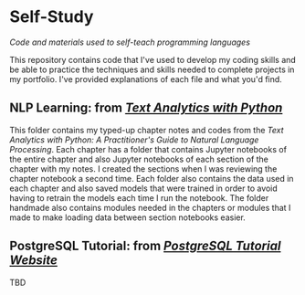 # Self-Study
_Code and materials used to self-teach programming languages_

This repository contains code that I've used to develop my coding skills and be able to practice the techniques and skills needed to complete projects in my portfolio. I've provided explanations of each file and what you'd find.

## NLP Learning: from [_Text Analytics with Python_](https://www.amazon.com/Text-Analytics-Python-Practitioners-Processing/dp/1484243536/ref=pd_lpo_14_t_0/144-1875545-9407862?_encoding=UTF8&pd_rd_i=1484243536&pd_rd_r=5e3ae205-4e46-4b1f-8323-c374ffbb7d93&pd_rd_w=I0iqB&pd_rd_wg=Cwn0e&pf_rd_p=7b36d496-f366-4631-94d3-61b87b52511b&pf_rd_r=Z454NVVRHP48CPMZACE5&psc=1&refRID=Z454NVVRHP48CPMZACE5)

This folder contains my typed-up chapter notes and codes from the _Text Analytics with Python: A Practitioner's Guide to Natural Language Processing_. Each chapter has a folder that contains Jupyter notebooks of the entire chapter and also Jupyter notebooks of each section of the chapter with my notes. I created the sections when I was reviewing the chapter notebook a second time. Each folder also contains the data used in each chapter and also saved models that were trained in order to avoid having to retrain the models each time I run the notebook. The folder handmade also contains modules needed in the chapters or modules that I made to make loading data between section notebooks easier.

## PostgreSQL Tutorial: from [_PostgreSQL Tutorial Website_](https://www.postgresqltutorial.com/)

TBD
